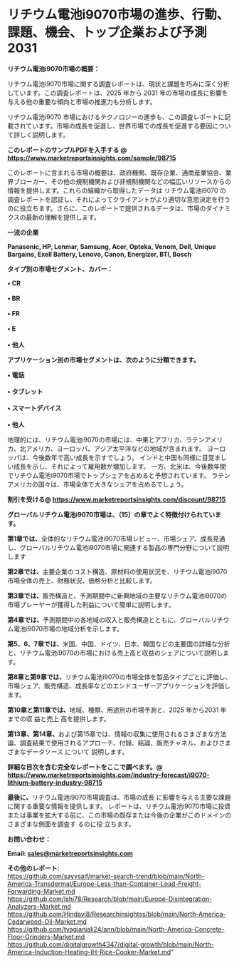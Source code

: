 # リチウム電池i9070市場の進歩、行動、課題、機会、トップ企業および予測2031

<strong><b>リチウム電池i9070市場の概要：</b></strong>

リチウム電池i9070市場に関する調査レポートは、現状と課題を巧みに深く分析しています。この調査レポートは、2025 年から 2031 年の市場の成長に影響を与える他の重要な傾向と市場の推進力も分析します。

リチウム電池i9070 市場におけるテクノロジーの進歩も、この調査レポートに記載されています。市場の成長を促進し、世界市場での成長を促進する要因について詳しく説明します。

<strong>このレポートのサンプルPDFを入手する @ <a href=https://www.marketreportsinsights.com/sample/98715>https://www.marketreportsinsights.com/sample/98715</a></strong>

このレポートに含まれる市場の概要は、政府機関、既存企業、通商産業協会、業界ブローカー、その他の規制機関および非規制機関などの幅広いリソースからの情報を提供します。これらの組織から取得したデータは リチウム電池i9070 の調査レポートを認証し、それによってクライアントがより適切な意思決定を行うのに役立ちます。さらに、このレポートで提供されるデータは、市場のダイナミクスの最新の理解を提供します。

<strong>一流の企業</strong>

<strong><b>Panasonic, HP, Lenmar, Samsung, Acer, Opteka, Venom, Dell, Unique Bargains, Exell Battery, Lenovo, Canon, Energizer, BTI, Bosch</b></strong>

<strong><b>タイプ別の市場セグメント、カバー：</b></strong>

<strong>• CR<br><br>• BR<br><br>• FR<br><br>• E<br><br>• 他人</strong>

<strong><b>アプリケーション別の市場セグメントは、次のように分類できます。</b></strong>

<strong>• 電話<br><br>• タブレット<br><br>• スマートデバイス<br><br>• 他人</strong>

 地理的には、リチウム電池i9070の市場には、中東とアフリカ、ラテンアメリカ、北アメリカ、ヨーロッパ、アジア太平洋などの地域が含まれます。 ヨーロッパは、今後数年で高い成長を示すでしょう。 インドと中国も同様に目覚ましい成長を示し、それによって雇用数が増加します。 一方、北米は、今後数年間でリチウム電池i9070市場でトップシェアを占めると予想されています。 ラテンアメリカの国々は、市場全体で大きなシェアを占めるでしょう。

<strong>割引を受ける@ <a href=https://www.marketreportsinsights.com/discount/98715>https://www.marketreportsinsights.com/discount/98715</a></strong>

<strong><b>グローバルリチウム電池i9070市場は、（15）の章でよく特徴付けられています。</b></strong>

<strong><b>第</b></strong><strong><b>1章では、</b></strong>全体的なリチウム電池i9070市場レビュー、市場シェア、成長見通し、グローバルリチウム電池i9070市場に関連する製品の専門分野について説明します

<strong><b>第2章では、</b></strong>主要企業のコスト構造、原材料の使用状況を、リチウム電池i9070市場全体の売上、財務状況、価格分析と比較します。

<strong><b>第3章では、</b></strong>販売構造と、予測期間中に新興地域の主要なリチウム電池i9070の市場プレーヤーが獲得した利益について簡単に説明します。

<strong><b>第4章では、</b></strong>予測期間中の各地域の収入と販売構造とともに、グローバルリチウム電池i9070市場の地域分析を示します。

<strong><b>第5、6、7章では、</b></strong>米国、中国、ドイツ、日本、韓国などの主要国の詳細な分析と、リチウム電池i9070の市場における売上高と収益のシェアについて説明します。

<strong><b>第8章と第9章では、</b></strong>リチウム電池i9070の市場全体を製品タイプごとに評価し、市場シェア、販売構造、成長率などのエンドユーザーアプリケーションを評価します。

<strong><b>第10章と第11章では、</b></strong>地域、種類、用途別の市場予測と、2025 年から2031 年までの収 益と売上 高を提供します。

<strong><b>第13章、第14章、</b></strong>および第15章では、情報の収集に使用されるさまざまな方法論、調査結果で使用されるアプローチ、付録、結論、販売チャネル、およびさまざまなデータソース について 説明します。

<strong>詳細な目次を含む完全なレポートをここで調べます。@ <a href=https://www.marketreportsinsights.com/industry-forecast/i9070-lithium-battery-industry-98715>https://www.marketreportsinsights.com/industry-forecast/i9070-lithium-battery-industry-98715</a></strong>

<strong><b>最後に、</b></strong>リチウム電池i9070市場調査は、市場の成長 に影響を</a>与える主要な課題に関する重要な情報を提供します。 レポートは、リチウム電池i9070市場に投資または事業を拡大する前に、この市場の既存または今後の企業がこのドメインのさまざまな側面を調査す るのに役 立ちます。

<strong><b>お問い合わせ：</b></strong>

<strong>Email: </strong><a href=mailto:sales@marketreportsinsights.com><strong>sales@marketreportsinsights.com</strong></a>

<strong>その他のレポート:</strong>
<br>
<a href=https://github.com/sayysaif/market-search-trend/blob/main/North-America-Transdermal/Europe-Less-than-Container-Load-Freight-Forwarding-Market.md>https://github.com/sayysaif/market-search-trend/blob/main/North-America-Transdermal/Europe-Less-than-Container-Load-Freight-Forwarding-Market.md</a>
<br>
<a href=https://github.com/Ishi78/Research/blob/main/Europe-Disintegration-Analyzers-Market.md>https://github.com/Ishi78/Research/blob/main/Europe-Disintegration-Analyzers-Market.md</a>
<br>
<a href=https://github.com/Hindavi8/Researchinsightss/blob/main/North-America-Cedarwood-Oil-Market.md>https://github.com/Hindavi8/Researchinsightss/blob/main/North-America-Cedarwood-Oil-Market.md</a>
<br>
<a href=https://github.com/tyagianjali24/ann/blob/main/North-America-Concrete-Floor-Grinders-Market.md>https://github.com/tyagianjali24/ann/blob/main/North-America-Concrete-Floor-Grinders-Market.md</a>
<br>
<a href=https://github.com/digitalgrowth4347/digital-growth/blob/main/North-America-Induction-Heating-IH-Rice-Cooker-Market.md>https://github.com/digitalgrowth4347/digital-growth/blob/main/North-America-Induction-Heating-IH-Rice-Cooker-Market.md</a>"
